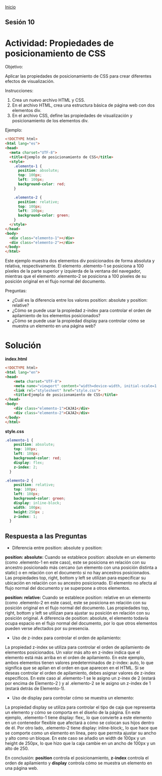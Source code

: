 <!-- No borrar o modificar -->
[Inicio](./index.md)

## Sesión 10 


<!-- Su documentación aquí -->
# Actividad: Propiedades de posicionamiento de CSS
Objetivo:

Aplicar las propiedades de posicionamiento de CSS para crear diferentes efectos de visualización.

Instrucciones:

1. Crea un nuevo archivo HTML y CSS.
2. En el archivo HTML, crea una estructura básica de página web con dos elementos div.
3. En el archivo CSS, define las propiedades de visualización y posicionamiento de los elementos div.


Ejemplo:

```html
<!DOCTYPE html>
<html lang="es">
<head>
  <meta charset="UTF-8">
  <title>Ejemplo de posicionamiento de CSS</title>
  <style>
    .elemento-1 {
      position: absolute;
      top: 100px;
      left: 100px;
      background-color: red;
    }

    .elemento-2 {
      position: relative;
      top: 100px;
      left: 100px;
      background-color: green;
    }
  </style>
</head>
<body>
  <div class="elemento-1"></div>
  <div class="elemento-2"></div>
</body>
</html>
```

Este ejemplo muestra dos elementos div posicionados de forma absoluta y relativa, respectivamente. El elemento .elemento-1 se posiciona a 100 píxeles de la parte superior y izquierda de la ventana del navegador, mientras que el elemento .elemento-2 se posiciona a 100 píxeles de su posición original en el flujo normal del documento.

Preguntas:

- ¿Cuál es la diferencia entre los valores position: absolute y position: relative?
- ¿Cómo se puede usar la propiedad z-index para controlar el orden de apilamiento de los elementos posicionados?
- ¿Cómo se puede usar la propiedad display para controlar cómo se muestra un elemento en una página web?

# Solución

**index.html**
```html
<!DOCTYPE html>
<html lang="en">
<head>
    <meta charset="UTF-8">
    <meta name="viewport" content="width=device-width, initial-scale=1.0">
    <link rel="stylesheet" href="style.css">
    <title>Ejemplo de posicionamiento de CSS</title>
</head>
<body>
    <div class="elemento-1">CAJA1</div>
    <div class="elemento-2">CAJA2</div> 
</body>
</html>
```

**style.css**
```css
.elemento-1 {
    position: absolute;
    top: 100px;
    left: 100px;
    background-color: red;
    display: flex;
    z-index: 2;
  }

.elemento-2 {
    position: relative;
    top: 100px;
    left: 100px;
    background-color: green;
    display: inline-block;
    width: 100px;
    height:250px ;
    z-index: 1;
  }
```

## Respuesta a las Preguntas
- Diferencia entre position: absolute y position:

**position: absolute:** Cuando se establece position: absolute en un elemento (como .elemento-1 en este caso), este se posiciona en relación con su ancestro posicionado más cercano (un elemento con una posición distinta a static) o en relación con el documento si no hay ancestros posicionados. Las propiedades top, right, bottom y left se utilizan para especificar su ubicación en relación con su ancestro posicionado. El elemento no afecta al flujo normal del documento y se superpone a otros elementos.

**position: relative:** Cuando se establece position: relative en un elemento (como .elemento-2 en este caso), este se posiciona en relación con su posición original en el flujo normal del documento. Las propiedades top, right, bottom y left se utilizan para ajustar su posición en relación con su posición original. A diferencia de position: absolute, el elemento todavía ocupa espacio en el flujo normal del documento, por lo que otros elementos pueden verse afectados por su presencia.


- Uso de z-index para controlar el orden de apilamiento:

La propiedad z-index se utiliza para controlar el orden de apilamiento de elementos posicionados. Un valor más alto en z-index indica que el elemento está más arriba en el orden de apilamiento. En este ejemplo, ambos elementos tienen valores predeterminados de z-index: auto, lo que significa que se apilan en el orden en que aparecen en el HTML. Si se deseas controlar el orden de apilamiento, debes asignar valores de z-index específicos. En este caso al .elemento-1 se le asigno un z-inex de 2 (estará por encima de Elemento-2 ) y al .elemento-2 se le asigno un z-index de 1 (estará detrás de Elemento-1).


- Uso de display para controlar cómo se muestra un elemento:

La propiedad display se utiliza para controlar el tipo de caja que representa un elemento y cómo se comporta en el diseño de la página. En este ejemplo, .elemento-1 tiene display: flex;, lo que convierte a este elemento en un contenedor flexible que afectará a cómo se colocan sus hijos dentro de él. Por otro lado, .elemento-2 tiene display: inline-block;, lo que hace que se comporte como un elemento en línea, pero que permita ajustar su ancho y alto como un bloque. En este caso se añadio un width de 100px y un height de 250px, lo que hizo que la caja cambie en un ancho de 100px y un alto de 250.


En conclusión: **position** controla el posicionamiento, **z-index** controla el orden de apilamiento y **display** controla cómo se muestra un elemento en una página web.










